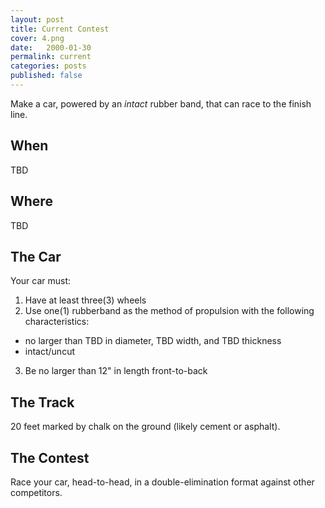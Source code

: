 ```yaml
---
layout: post
title: Current Contest
cover: 4.png
date:   2000-01-30
permalink: current
categories: posts
published: false
---
```


Make a car, powered by an *intact* rubber band, that can race to the finish line.

## When

TBD

## Where

TBD

## The Car

Your car must:

 1. Have at least three(3) wheels
 2. Use one(1) rubberband as the method of propulsion with the following characteristics:
   - no larger than TBD in diameter, TBD width, and TBD thickness
   - intact/uncut
 3. Be no larger than 12" in length front-to-back

## The Track

20 feet marked by chalk on the ground (likely cement or asphalt).

## The Contest

Race your car, head-to-head, in a double-elimination format against other competitors.
